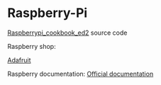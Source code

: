 # Raspberry-Pi

[Raspberrypi_cookbook_ed2](https://github.com/simonmonk/raspberrypi_cookbook_ed2) source code

Raspberry shop:

[Adafruit](https://www.adafruit.com/)

Raspberry documentation:
[Official documentation](https://www.raspberrypi.org/documentation/)
